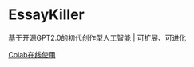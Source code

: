 # EssayKiller
基于开源GPT2.0的初代创作型人工智能 | 可扩展、可进化

[Colab在线使用](https://colab.research.google.com/github/rdp-studio/EssayKiller/blob/master/lab.ipynb)

